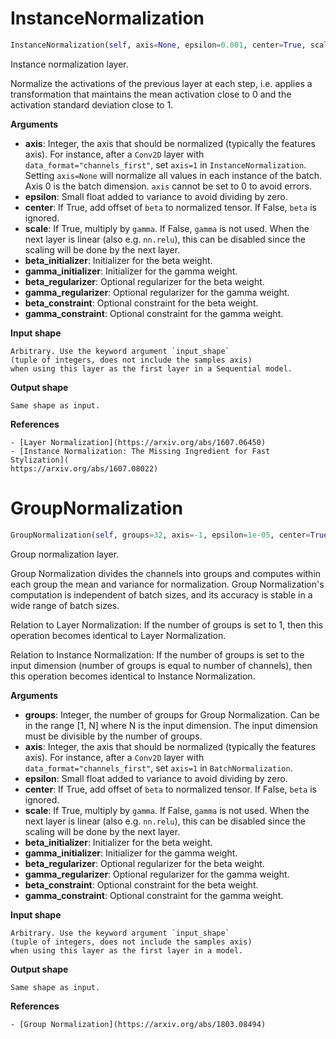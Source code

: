 <h1 id="keras_contrib.layers.InstanceNormalization">InstanceNormalization</h1>

```python
InstanceNormalization(self, axis=None, epsilon=0.001, center=True, scale=True, beta_initializer='zeros', gamma_initializer='ones', beta_regularizer=None, gamma_regularizer=None, beta_constraint=None, gamma_constraint=None, **kwargs)
```
Instance normalization layer.

Normalize the activations of the previous layer at each step,
i.e. applies a transformation that maintains the mean activation
close to 0 and the activation standard deviation close to 1.

__Arguments__

- __axis__: Integer, the axis that should be normalized
        (typically the features axis).
        For instance, after a `Conv2D` layer with
        `data_format="channels_first"`,
        set `axis=1` in `InstanceNormalization`.
        Setting `axis=None` will normalize all values in each
        instance of the batch.
        Axis 0 is the batch dimension. `axis` cannot be set to 0 to avoid errors.
- __epsilon__: Small float added to variance to avoid dividing by zero.
- __center__: If True, add offset of `beta` to normalized tensor.
        If False, `beta` is ignored.
- __scale__: If True, multiply by `gamma`.
        If False, `gamma` is not used.
        When the next layer is linear (also e.g. `nn.relu`),
        this can be disabled since the scaling
        will be done by the next layer.
- __beta_initializer__: Initializer for the beta weight.
- __gamma_initializer__: Initializer for the gamma weight.
- __beta_regularizer__: Optional regularizer for the beta weight.
- __gamma_regularizer__: Optional regularizer for the gamma weight.
- __beta_constraint__: Optional constraint for the beta weight.
- __gamma_constraint__: Optional constraint for the gamma weight.

__Input shape__

    Arbitrary. Use the keyword argument `input_shape`
    (tuple of integers, does not include the samples axis)
    when using this layer as the first layer in a Sequential model.

__Output shape__

    Same shape as input.

__References__

    - [Layer Normalization](https://arxiv.org/abs/1607.06450)
    - [Instance Normalization: The Missing Ingredient for Fast Stylization](
    https://arxiv.org/abs/1607.08022)

<h1 id="keras_contrib.layers.GroupNormalization">GroupNormalization</h1>

```python
GroupNormalization(self, groups=32, axis=-1, epsilon=1e-05, center=True, scale=True, beta_initializer='zeros', gamma_initializer='ones', beta_regularizer=None, gamma_regularizer=None, beta_constraint=None, gamma_constraint=None, **kwargs)
```
Group normalization layer.

Group Normalization divides the channels into groups and computes
within each group
the mean and variance for normalization.
Group Normalization's computation is independent
 of batch sizes, and its accuracy is stable in a wide range of batch sizes.

Relation to Layer Normalization:
If the number of groups is set to 1, then this operation becomes identical to
Layer Normalization.

Relation to Instance Normalization:
If the number of groups is set to the
input dimension (number of groups is equal
to number of channels), then this operation becomes
identical to Instance Normalization.

__Arguments__

- __groups__: Integer, the number of groups for Group Normalization.
        Can be in the range [1, N] where N is the input dimension.
        The input dimension must be divisible by the number of groups.
- __axis__: Integer, the axis that should be normalized
        (typically the features axis).
        For instance, after a `Conv2D` layer with
        `data_format="channels_first"`,
        set `axis=1` in `BatchNormalization`.
- __epsilon__: Small float added to variance to avoid dividing by zero.
- __center__: If True, add offset of `beta` to normalized tensor.
        If False, `beta` is ignored.
- __scale__: If True, multiply by `gamma`.
        If False, `gamma` is not used.
        When the next layer is linear (also e.g. `nn.relu`),
        this can be disabled since the scaling
        will be done by the next layer.
- __beta_initializer__: Initializer for the beta weight.
- __gamma_initializer__: Initializer for the gamma weight.
- __beta_regularizer__: Optional regularizer for the beta weight.
- __gamma_regularizer__: Optional regularizer for the gamma weight.
- __beta_constraint__: Optional constraint for the beta weight.
- __gamma_constraint__: Optional constraint for the gamma weight.

__Input shape__

    Arbitrary. Use the keyword argument `input_shape`
    (tuple of integers, does not include the samples axis)
    when using this layer as the first layer in a model.

__Output shape__

    Same shape as input.

__References__

    - [Group Normalization](https://arxiv.org/abs/1803.08494)

